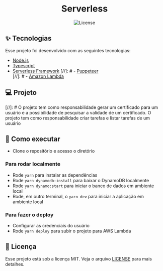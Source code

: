 <h1 align="center">Serverless</h1>

<p align="center">
  <img alt="License" src="https://img.shields.io/static/v1?label=license&message=MIT&color=8257E5&labelColor=000000">
</p>

## ✨ Tecnologias

Esse projeto foi desenvolvido com as seguintes tecnologias:

- [Node.js](https://nodejs.org/en/)
- [Typescript](https://www.typescriptlang.org/)
- [Serverless Framework](serverless.com/)
[//]: # - [Puppeteer](https://github.com/puppeteer/puppeteer)  
[//]: # - [Amazon Lambda](https://aws.amazon.com/pt/lambda/)  

## 💻 Projeto

[//]: # O projeto tem como responsabilidade gerar um certificado para um usuário e a possibilidade de pesquisar a validade de um certificado.
O projeto tem como responsabilidade criar tarefas e listar tarefas de um usuário

## 🚀 Como executar

- Clone o repositório e acesso o diretório

### Para rodar localmente

- Rode `yarn` para instalar as dependências
- Rode `yarn dynamodb:install` para baixar o DynamoDB localmente
- Rode `yarn dynamo:start` para iniciar o banco de dados em ambiente local
- Rode, em outro terminal, o `yarn dev` para iniciar a aplicação em ambiente local

### Para fazer o deploy

- Configurar as credenciais do usuário
- Rode `yarn deploy` para subir o projeto para AWS Lambda

## 📄 Licença

Esse projeto está sob a licença MIT. Veja o arquivo [LICENSE](LICENSE.md) para mais detalhes.